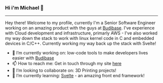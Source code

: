 ### Hi i'm Michael 👋
-------------------------------------

Hey there! Welcome to my profile, currently I'm a Senior Software Engineer working on an amazing product with the guys at [Budibase](https://www.budibase.com). I've experience with Cloud development and infrastructure, primarly AWS - I've also worked my way down the stack to work with linux kernel code in C and embedded devices in C/C++. Currently working my way back up the stack with Svelte!

- 🔭 I’m currently working on: low-code tools to make developers lives easier with [Budibase](https://www.github.com/budibase/budibase)
- 📫 How to reach me: Get in touch through my site [here](https://www.michaeldrury.co.uk)
- 👯 I’m looking to collaborate on: 3D Printing projects!
- 🌱 I’m currently learning: [Svelte](https://www.github.com/sveltejs/svelte) - an amazing front end framework!
